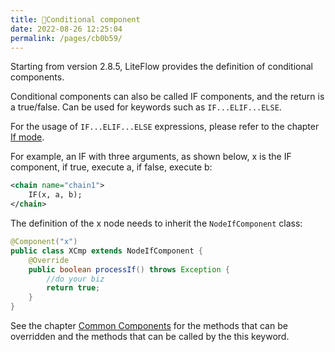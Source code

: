 ```yaml
---
title: 📌Conditional component
date: 2022-08-26 12:25:04
permalink: /pages/cb0b59/
---
```


Starting from version 2.8.5, LiteFlow provides the definition of conditional components.

Conditional components can also be called IF components, and the return is a true/false. Can be used for keywords such as `IF...ELIF...ELSE`.

For the usage of `IF...ELIF...ELSE` expressions, please refer to the chapter [If mode](/pages/e76999/).

For example, an IF with three arguments, as shown below, x is the IF component, if true, execute a, if false, execute b:

```xml
<chain name="chain1">
    IF(x, a, b);
</chain>
```

The definition of the x node needs to inherit the `NodeIfComponent` class:

```java
@Component("x")
public class XCmp extends NodeIfComponent {
	@Override
	public boolean processIf() throws Exception {
	    //do your biz
		return true;
	}
}
```

See the chapter [Common Components](/pages/8486fb/) for the methods that can be overridden and the methods that can be called by the this keyword.